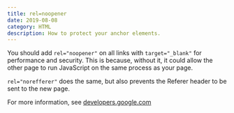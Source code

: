 ```yaml
---
title: rel=noopener
date: 2019-08-08
category: HTML
description: How to protect your anchor elements.
---
```


You should add `rel="noopener"` on all links with `target="_blank"` for performance and security. This is because, without it, it could allow the other page to run JavaScript on the same process as your page.

`rel="norefferer"` does the same, but also prevents the Referer header to be sent to the new page.

For more information, see [developers.google.com](https://developers.google.com/web/tools/lighthouse/audits/noopener)
